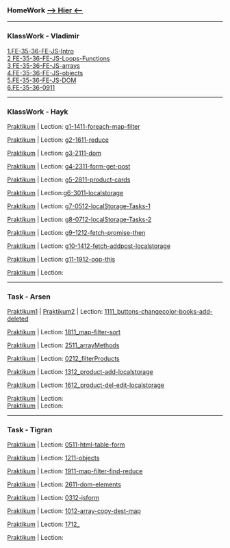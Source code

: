 ### HomeWork [**--> Hier <--**](<https://St-ton.github.io/JavaScript/HomeWork>)<br/>
---
### KlassWork - Vladimir

[1.FE-35-36-FE-JS-Intro](<https://St-ton.github.io/JavaScript/KlassWork/1.FE-35-36-FE-JS-Intro>)<br/>
[2 FE-35-36-FE-JS-Loops-Functions](<https://St-ton.github.io/JavaScript/KlassWork/2.FE-35-36-FE-JS-Loops-Functions>)<br/>
[3 FE-35-36-FE-JS-arrays](<https://St-ton.github.io/JavaScript/KlassWork/3 FE-35-36-FE-JS-arrays>)<br/>
[4.FE-35-36-FE-JS-objects](<https://St-ton.github.io/JavaScript/KlassWork/4.FE-35-36-FE-JS-objects>)<br/>
[5.FE-35-36-FE-JS-DOM](<https://St-ton.github.io/JavaScript/KlassWork/5.FE-35-36-FE-JS-DOM>)<br/>
[6.FE-35-36-0911](<https://St-ton.github.io/JavaScript/KlassWork/6.FE-35-36-0911>)<br/>

---
### KlassWork - Hayk

[Praktikum](<https://St-ton.github.io/JavaScript/KlassWork/g1-1411-foreach-map-filter>) 
| Lection: [g1-1411-foreach-map-filter](<https://vimeo.com/770699620/840beef335?embedded=true&source=vimeo_logo&owner=180459310>)<br/>

[Praktikum](<https://St-ton.github.io/JavaScript/KlassWork/g2-1611-reduce>) 
| Lection: [g2-1611-reduce](<https://vimeo.com/771550899/54ae8e029a?embedded=true&source=vimeo_logo&owner=180459310>)<br/>

[Praktikum](<https://St-ton.github.io/JavaScript/KlassWork/g3-2111-dom>) 
| Lection: [g3-2111-dom](<https://vimeo.com/773317467/9ff9ff1beb?embedded=true&source=vimeo_logo&owner=180459310>)<br/>

[Praktikum](<https://St-ton.github.io/JavaScript/KlassWork/g4-2311-form-get-post>) 
| Lection: [g4-2311-form-get-post](<https://vimeo.com/774242110/f94790dac3?embedded=true&source=vimeo_logo&owner=180459310>)<br/>

[Praktikum](<https://St-ton.github.io/JavaScript/KlassWork/g5-2811-product-cards>) 
| Lection: [g5-2811-product-cards](<https://vimeo.com/775770453/ad69782d63?embedded=true&source=vimeo_logo&owner=180459310>)<br/>

[Praktikum](<https://St-ton.github.io/JavaScript/KlassWork/g6-3011-localstorage-dark-light-theme>) 
| Lection:[g6-3011-localstorage](<https://vimeo.com/776596165/65653a4c38?embedded=true&source=vimeo_logo&owner=180459310>)<br/>

[Praktikum](<https://St-ton.github.io/JavaScript/KlassWork/g7-0512-localStorage-Tasks-1>) 
| Lection: [g7-0512-localStorage-Tasks-1](<https://vimeo.com/778086541/1d8f4f3c98?embedded=true&source=vimeo_logo&owner=180459310>)<br/>

[Praktikum](<https://St-ton.github.io/JavaScript/KlassWork/g8-0712-localStorage-Tasks-2>) 
| Lection: [g8-0712-localStorage-Tasks-2](<https://vimeo.com/778837529/fff78c5ab6?embedded=true&source=vimeo_logo&owner=180459310>)<br/>

[Praktikum](<https://St-ton.github.io/JavaScript/KlassWork/g9-1212-fetch-promise-then>) 
| Lection: [g9-1212-fetch-promise-then](<https://vimeo.com/780341388/825f28d796?embedded=true&source=vimeo_logo&owner=180459310>)<br/> 

[Praktikum](<https://St-ton.github.io/JavaScript/KlassWork/g10-1412-fetch-addpost-localstorage>) 
| Lection: [g10-1412-fetch-addpost-localstorage](<https://vimeo.com/781086505/d0ea716785?embedded=true&source=vimeo_logo&owner=180459310>)<br/>

[Praktikum](<https://St-ton.github.io/JavaScript/KlassWork/g11-1912-oop-this>) 
| Lection: [g11-1912-oop-this](<https://vimeo.com/782521907/0903670f2d?embedded=true&source=vimeo_logo&owner=180459310>)<br/>

[Praktikum](<https://St-ton.github.io/JavaScript/KlassWork/>) 
| Lection: [](<>)<br/>

---
### Task - Arsen

[Praktikum1](<https://St-ton.github.io/JavaScript/Task-Arsen/1111_buttons>) | 
[Praktikum2](<https://St-ton.github.io/JavaScript/Task-Arsen/1111_books>) 
| Lection: [1111_buttons-changecolor-books-add-deleted](<https://vimeo.com/769854723/91e2264bdd?embedded=true&source=vimeo_logo&owner=180459310>)<br/>

[Praktikum](<https://St-ton.github.io/JavaScript/Task-Arsen/1811_map-filter-sort>) 
| Lection: [1811_map-filter-sort](<https://vimeo.com/772417144/22750b05fa?embedded=true&source=vimeo_logo&owner=180459310>)<br/>

[Praktikum](<https://St-ton.github.io/JavaScript/Task-Arsen/2511_arrayMethods>) 
| Lection: [2511_arrayMethods](<https://vimeo.com/775031455/02b04277ae?embedded=true&source=vimeo_logo&owner=180459310>)<br/>

[Praktikum](<https://St-ton.github.io/JavaScript/Task-Arsen/0212_filterProducts>) 
| Lection: [0212_filterProducts](<https://vimeo.com/777331649/2f08697c44?embedded=true&source=vimeo_logo&owner=180459310>)<br/>

[Praktikum](<https://St-ton.github.io/JavaScript/Task-Arsen/1312_product-add-localstorage>) 
| Lection: [1312_product-add-localstorage](<https://vimeo.com/780723391/e33abf03d1?embedded=true&source=vimeo_logo&owner=180459310>)<br/>

[Praktikum](<https://St-ton.github.io/JavaScript/Task-Arsen/1612_product-del-edit-localstorage>) 
| Lection: [1612_product-del-edit-localstorage](<>)<br/>

[Praktikum](<https://St-ton.github.io/JavaScript/Task-Arsen/>) 
| Lection: [](<>)<br/>
[Praktikum](<https://St-ton.github.io/JavaScript/Task-Arsen/>) 
| Lection: [](<>)<br/>

---
### Task - Tigran

[Praktikum](<https://St-ton.github.io/JavaScript/Task-Tigran/0511-html-table-form>) 
| Lection: [0511-html-table-form](<https://vimeo.com/767602558/f5869178ce?embedded=true&source=vimeo_logo&owner=180459310>)<br/>

[Praktikum](<https://St-ton.github.io/JavaScript/Task-Tigran/1211-objects>) 
| Lection: [1211-objects](<https://vimeo.com/770208599/cdf55c6727?embedded=true&source=vimeo_logo&owner=180459310>)<br/>

[Praktikum](<https://St-ton.github.io/JavaScript/Task-Tigran/1911-map-filter-find-reduce>) | 
Lection: [1911-map-filter-find-reduce](<https://vimeo.com/772787299/e8fa29823a?embedded=true&source=vimeo_logo&owner=180459310>)<br/>

[Praktikum](<https://St-ton.github.io/JavaScript/Task-Tigran/2611-dom-elements>) 
| Lection: [2611-dom-elements](<https://vimeo.com/775295856/33cb58984b?embedded=true&source=vimeo_logo&owner=180459310>)<br/>

[Praktikum](<https://St-ton.github.io/JavaScript/Task-Tigran/0312-jsform>) 
| Lection: [0312-jsform](<https://vimeo.com/777622482/8aab41c397?embedded=true&source=vimeo_logo&owner=180459310>)<br/>

[Praktikum](<https://St-ton.github.io/JavaScript/Task-Tigran/1012-array-copy-dest-map>) 
| Lection: [1012-array-copy-dest-map](<https://vimeo.com/779896010/ef32f2b00f?embedded=true&source=vimeo_logo&owner=180459310>)<br/>

[Praktikum](<https://St-ton.github.io/JavaScript/Task-Tigran/1712_>) 
| Lection: [1712_](<https://vimeo.com/782082011/f44f7bd418?embedded=true&source=vimeo_logo&owner=180459310>)<br/>

[Praktikum](<https://St-ton.github.io/JavaScript/Task-Tigran/>) 
| Lection: [](<>)<br/>
